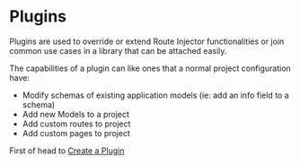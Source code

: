 # Plugins

Plugins are used to override or extend Route Injector functionalities or join common use cases in a library that can be attached easily.

The capabilities of a plugin can like ones that a normal project configuration have:

 * Modify schemas of existing application models (ie: add an info field to a schema)
 * Add new Models to a project
 * Add custom routes to project
 * Add custom pages to project


First of head to [Create a Plugin](create.html)